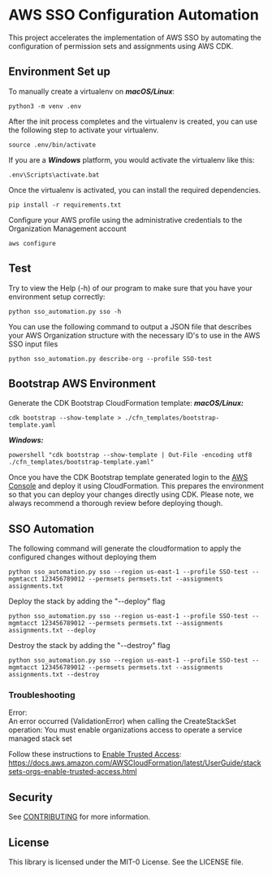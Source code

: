 # AWS SSO Configuration Automation

This project accelerates the implementation of AWS SSO by automating the configuration of permission sets and assignments using AWS CDK.

## Environment Set up
 To manually create a virtualenv on ***macOS/Linux***:
```shell
python3 -m venv .env
```

After the init process completes and the virtualenv is created, you can use the following
step to activate your virtualenv.
```shell
source .env/bin/activate
````

If you are a ***Windows*** platform, you would activate the virtualenv like this:
```shell
.env\Scripts\activate.bat
````

Once the virtualenv is activated, you can install the required dependencies.
```shell
pip install -r requirements.txt
```

Configure your AWS profile using the administrative credentials to the Organization Management account
```shell
aws configure
```

## Test
Try to view the Help (-h) of our program to make sure that you have your environment setup correctly:

```shell
python sso_automation.py sso -h
```

You can use the following command to output a JSON file that describes your AWS Organization structure with the 
necessary ID's to use in the AWS SSO input files
```shell
python sso_automation.py describe-org --profile SSO-test
```

## Bootstrap AWS Environment

Generate the CDK Bootstrap CloudFormation template:
***macOS/Linux:***
```shell
cdk bootstrap --show-template > ./cfn_templates/bootstrap-template.yaml
```

***Windows:***
```shell
powershell "cdk bootstrap --show-template | Out-File -encoding utf8 ./cfn_templates/bootstrap-template.yaml"
```

Once you have the CDK Bootstrap template generated login to the [AWS Console](https://console.aws.amazon.com/) and deploy it using CloudFormation. 
This prepares the environment so that you can deploy your changes directly using CDK. Please note, we always recommend 
a thorough review before deploying though. 

## SSO Automation

The following command will generate the cloudformation to apply the configured changes without deploying them 
```shell
python sso_automation.py sso --region us-east-1 --profile SSO-test --mgmtacct 123456789012 --permsets permsets.txt --assignments assignments.txt
```

Deploy the stack by adding the "--deploy" flag
```shell
python sso_automation.py sso --region us-east-1 --profile SSO-test --mgmtacct 123456789012 --permsets permsets.txt --assignments assignments.txt --deploy
```

Destroy the stack by adding the "--destroy" flag
```shell
python sso_automation.py sso --region us-east-1 --profile SSO-test --mgmtacct 123456789012 --permsets permsets.txt --assignments assignments.txt --destroy
```

### Troubleshooting

Error:  
An error occurred (ValidationError) when calling the CreateStackSet operation: You must enable organizations access to operate a service managed stack 
set

Follow these instructions to [Enable Trusted Access](https://docs.aws.amazon.com/AWSCloudFormation/latest/UserGuide/stacksets-orgs-enable-trusted-access.html):
https://docs.aws.amazon.com/AWSCloudFormation/latest/UserGuide/stacksets-orgs-enable-trusted-access.html

## Security

See [CONTRIBUTING](CONTRIBUTING.md#security-issue-notifications) for more information.

## License

This library is licensed under the MIT-0 License. See the LICENSE file.
